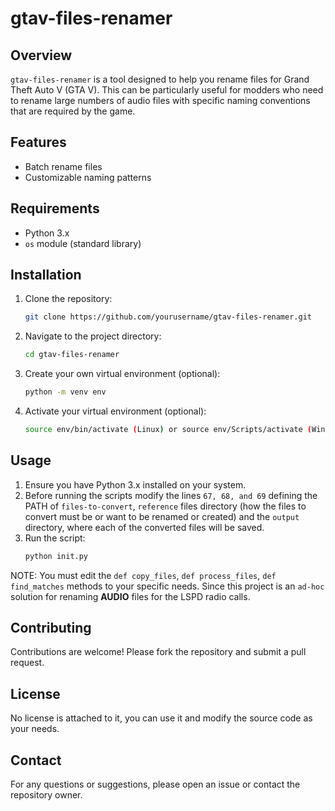 # gtav-files-renamer

## Overview

`gtav-files-renamer` is a tool designed to help you rename files for Grand Theft Auto V (GTA V). This can be particularly useful for modders who need to rename large numbers of audio files with specific naming conventions that are required by the game.

## Features

- Batch rename files
- Customizable naming patterns

## Requirements

- Python 3.x
- `os` module (standard library)

## Installation

1. Clone the repository:
    ```sh
    git clone https://github.com/yourusername/gtav-files-renamer.git
    ```
2. Navigate to the project directory:
    ```sh
    cd gtav-files-renamer
    ```
3. Create your own virtual environment (optional):
    ```sh
    python -m venv env
    ```
4. Activate your virtual environment (optional):
    ```sh
    source env/bin/activate (Linux) or source env/Scripts/activate (Windows)
    ```

## Usage

1. Ensure you have Python 3.x installed on your system.
2. Before running the scripts modify the lines `67, 68, and 69` defining the PATH of `files-to-convert`, `reference` files directory (how the files to convert must be or want to be renamed or created) and the `output` directory, where each of the converted files will be saved.
2. Run the script:
    ```sh
    python init.py
    ```

NOTE: You must edit the `def copy_files`, `def process_files`, `def find_matches` methods to your specific needs. Since this project is an `ad-hoc` solution for renaming **AUDIO** files for the LSPD radio calls.  

## Contributing

Contributions are welcome! Please fork the repository and submit a pull request.

## License

No license is attached to it, you can use it and modify the source code as your needs.

## Contact

For any questions or suggestions, please open an issue or contact the repository owner.
